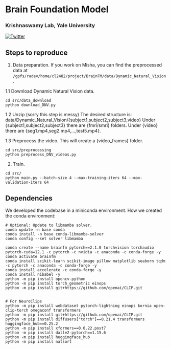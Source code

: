 # Brain Foundation Model
### Krishnaswamy Lab, Yale University
[![Twitter](https://img.shields.io/twitter/follow/KrishnaswamyLab.svg?style=social&label=Follow)](https://twitter.com/KrishnaswamyLab)


## Steps to reproduce
1. Data preparation.
If you work on Misha, you can find the preprocessed data at `/gpfs/radev/home/cl2482/project/BrainFM/data/Dynamic_Natural_Vision`.

1.1 Download Dynamic Natural Vision data.
```
cd src/data_download
python download_DNV.py
```

1.2 Unzip (sorry this step is messy)
The desired structure is:
data/Dynamic_Natural_Vision/{subject1,subject2,subject3,video}
Under {subject1,subject2,subject3} there are {fmri/smri} folders.
Under {video} there are {seg1.mp4,seg2.mp4,...,test5.mp4}.

1.3 Preprocess the video. This will create a {video_frames} folder.
```
cd src/preprocessing
python preprocess_DNV_videos.py
```

2. Train.
```
cd src/
python main.py --batch-size 4 --max-training-iters 64 --max-validation-iters 64
```


## Dependencies
We developed the codebase in a miniconda environment.
How we created the conda environment:
```
# Optional: Update to libmamba solver.
conda update -n base conda
conda install -n base conda-libmamba-solver
conda config --set solver libmamba

conda create --name brainfm pytorch==2.1.0 torchvision torchaudio pytorch-cuda=12.1 -c pytorch -c nvidia -c anaconda -c conda-forge -y
conda activate brainfm
conda install scikit-learn scikit-image pillow matplotlib seaborn tqdm -c pytorch -c anaconda -c conda-forge -y
conda install accelerate -c conda-forge -y
conda install nibabel -y
python -m pip install opencv-python
python -m pip install torch_geometric einops
python -m pip install git+https://github.com/openai/CLIP.git


# For NeuroClips
python -m pip install webdataset pytorch-lightning einops kornia open-clip-torch omegaconf transformers
python -m pip install git+https://github.com/openai/CLIP.git
python -m pip install diffusers["torch"]==0.21.4 transformers huggingface_hub==0.25.2
python -m pip install xformers==0.0.22.post7
python -m pip install dalle2-pytorch==1.15.6
python -m pip install huggingface_hub
python -m pip install natsort
```


<!-- conda install read-roi -c conda-forge
python -m pip install -U albumentations
python -m pip install timm
python -m pip install opencv-python
python -m pip install git+https://github.com/facebookresearch/segment-anything.git
python -m pip install monai
python -m pip install torchdiffeq
python -m pip install torch-ema
python -m pip install torchcde
python -m pip install torchsde
python -m pip install phate
python -m pip install psutil
python -m pip install ninja -->